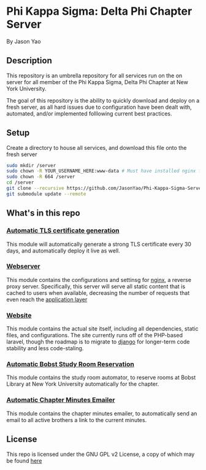 # Phi Kappa Sigma: Delta Phi Chapter Server
By Jason Yao

## Description
This repository is an umbrella repository for all services run on the on server for all member of
the Phi Kappa Sigma, Delta Phi Chapter at New York University.

The goal of this repository is the ability to quickly download and deploy on a fresh server, as all 
hard issues due to configuration have been dealt with, automated, and/or implemented folllowing 
current best practices.

## Setup
Create a directory to house all services, and download this file onto the fresh server

```sh
sudo mkdir /server
sudo chown -R YOUR_USERNAME_HERE:www-data # Must have installed nginx first
sudo chown -R 664 /server
cd /server
git clone --recursive https://github.com/JasonYao/Phi-Kappa-Sigma-Server.git .
git submodule update --remote
```

## What's in this repo

### [Automatic TLS certificate generation](letsEncrypt/)
This module will automatically generate a strong TLS certificate every 30 days, and automatically
deploy it live as well.

### [Webserver](nginx/)
This module contains the configurations and settinsg for [nginx](http://nginx.org/en/), a reverse 
proxy server. Specifically, this server will serve all static content that is cached to users when 
available, decreasing the number of requests that even reach the [application layer](skullhouse)

### [Website](skullhouse/)
This module contains the actual site itself, including all dependencies, static files, and configurations. 
The site currently runs off of the PHP-based laravel, though the roadmap is to migrate to [django](https://www.djangoproject.com/) 
for longer-term code stability and less code-staling.

### [Automatic Bobst Study Room Reservation](https://github.com/JasonYao/NYU-Bobst-Library-Reservation-Automator-Java)
This module contains the study room automator, to reserve rooms at Bobst Library at New York University
automatically for the chapter.

### [Automatic Chapter Minutes Emailer](https://github.com/JasonYao/Chapter-Minutes-Emailer)
This module contains the chapter minutes emailer, to automatically send an email to all active brothers 
a link to the current minutes.

## License
This repo is licensed under the GNU GPL v2 License, a copy of which may be found [here](LICENSE)
